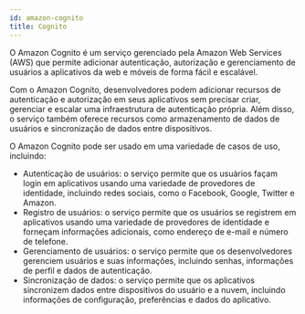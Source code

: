 ```yaml
---
id: amazon-cognito
title: Cognito
---
```


O Amazon Cognito é um serviço gerenciado pela Amazon Web Services (AWS) que permite adicionar autenticação, autorização e gerenciamento de usuários a aplicativos da web e móveis de forma fácil e escalável.

Com o Amazon Cognito, desenvolvedores podem adicionar recursos de autenticação e autorização em seus aplicativos sem precisar criar, gerenciar e escalar uma infraestrutura de autenticação própria. Além disso, o serviço também oferece recursos como armazenamento de dados de usuários e sincronização de dados entre dispositivos.

O Amazon Cognito pode ser usado em uma variedade de casos de uso, incluindo:

- Autenticação de usuários: o serviço permite que os usuários façam login em aplicativos usando uma variedade de provedores de identidade, incluindo redes sociais, como o Facebook, Google, Twitter e Amazon.
- Registro de usuários: o serviço permite que os usuários se registrem em aplicativos usando uma variedade de provedores de identidade e forneçam informações adicionais, como endereço de e-mail e número de telefone.
- Gerenciamento de usuários: o serviço permite que os desenvolvedores gerenciem usuários e suas informações, incluindo senhas, informações de perfil e dados de autenticação.
- Sincronização de dados: o serviço permite que os aplicativos sincronizem dados entre dispositivos do usuário e a nuvem, incluindo informações de configuração, preferências e dados do aplicativo.